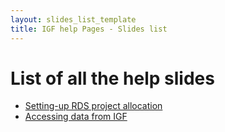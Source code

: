```yaml
---
layout: slides_list_template
title: IGF help Pages - Slides list
---
```


# List of all the help slides

* [Setting-up RDS project allocation](slide_htmls/setting_up_rds_project.html)
* [Accessing data from IGF](slide_htmls/accessing_data_files.html)